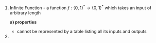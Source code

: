 1. Infinite Function - a function $f: \{0,1\}^* \to \{0,1\}^*$ which takes an input of arbitrary length
	
	**a) properties**
	- cannot be represented by a table listing all its inputs and outputs
2.  